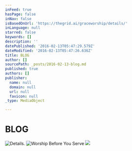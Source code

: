 ```yaml
---
inFeed: true
hasPage: false
inNav: false
isBasedOnUrl: 'https://thegrid.ai/graceworship/details/'
inLanguage: null
starred: false
keywords: []
description: ''
datePublished: '2016-02-13T05:47:29.579Z'
dateModified: '2016-02-13T05:47:26.636Z'
title: BLOG
author: []
sourcePath: _posts/2016-02-13-blog.md
published: true
authors: []
publisher:
  name: null
  domain: null
  url: null
  favicon: null
_type: MediaObject

---
```

# BLOG
![Details.](https://s3-us-west-2.amazonaws.com/the-grid-img/p/1fa2b81f3de667810abe0332c3e14cb1afd08f6a.jpg)
![Worship Before You Serve](https://s3-us-west-2.amazonaws.com/the-grid-img/p/cb3c6de658ebda0cf85ac787531bda31afd17091.jpg)
![](https://the-grid-user-content.s3-us-west-2.amazonaws.com/115da3d4-7666-47ce-8585-fb2e65ba9e97.jpg)